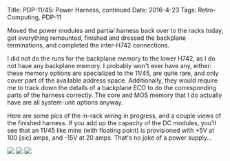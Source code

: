Title: PDP-11/45: Power Harness, continued
Date: 2016-4-23
Tags: Retro-Computing, PDP-11

Moved the power modules and partial harness back over to the racks today, got everything remounted, finished and
dressed the backplane terminations, and completed the inter-H742 connections.

I did not do the runs for the backplane memory to the lower H742, as I do not have any backplane memory.  I probably
won't ever have any, either: these memory options are specialized to the 11/45, are quite rare, and only cover part of
the available address space.  Additionally, they would require me to track down the details of a backplane ECO to do
the corresponding parts of the harness correctly.  The core and MOS memory that I do actually have are all system-unit
options anyway.

Here are some pics of the in-rack wiring in progress, and a couple views of the finished harness.  If you add up
the capacity of the DC modules, you'll see that an 11/45 like mine (with floating point) is provisioned with +5V at 100
[sic] amps, and -15V at 20 amps.  That's no joke of a power supply...

[<img src='/thumbnails/pdp11/harness-progress_thumbnail_tall.jpg'/>]({filename}/images/pdp11/harness-progress.jpg)
[<img src='/thumbnails/pdp11/harness-complete_thumbnail_tall.jpg'/>]({filename}/images/pdp11/harness-complete.jpg)
[<img src='/thumbnails/pdp11/power-supplies_thumbnail_tall.jpg'/>]({filename}/images/pdp11/power-supplies.jpg)
